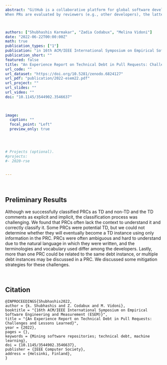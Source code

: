 ```yaml
---
abstract: "GitHub is a collaborative platform for global software development, where Pull Requests (PRs) are essential to bridge code changes with version control. However, software developers often trade software quality for faster implementation, incurring Technical Debt (TD). 
When PRs are evaluated by reviewers (e.g., other developers), the latter can often detect TD instances, and this can lead to either rejection of the PR or can spark discussion about it. We investigated whether PRs' comments indicate TD by assessing three large-scale repositories: Spark, Kafka, and React. We combined a manual classification with automated detection using machine learning and deep learning models. We classified two datasets and found that 37.7% and 38.7% of the comments indicate TD, respectively. Our best model achieved an 85% F1 score in classifying TD during the validation phase. However, we also faced several challenges during this process, which may hint that TD in PR comments is discussed differently from other software artifacts (e.g., code comments, commits, issues or discussion forums). Thus, we present challenges and lessons learned meant to assist researchers in pursuing this area of research."



authors: ["Shubhashis Karmakar", "Zadia Codabux", "Melina Vidoni"]
date: "2022-06-22T00:00:00Z"
math: true
publication_types: ["1"]
publication: "in 16th ACM/IEEE International Symposium on Empirical Software Engineering and Measurement (ESEM)"
publication_short: ""
featured: false
title: "An Experience Report on Technical Debt in Pull Requests: Challenges and Lessons Learned"
url_code: ""
url_dataset: "https://doi.org/10.5281/zenodo.6824127"
url_pdf: "publication/2022-esem22.pdf"
url_project: ""
url_slides: ""
url_video: ""
doi: "10.1145/3544902.3546637"
 
 

image:
  caption: ""
  focal_point: "Left"
  preview_only: true


  
  
# Projects (optional).
#projects: 
#- 2020-rse
  

---
```


<br />


## Preliminary Results

Although we successfully classified PRCs as TD and non-TD and the TD comments as explicit and implicit, the classification process was challenging. We found that PRCs often lack the context to understand it and correctly classify it. Some PRCs were potential TD, but we could not determine whether they will eventually become a TD instance using only information in the PRC. PRCs were often ambiguous and hard to understand due to the natural language in which they were written, and the terminologies and vocabulary used differ among the developers. Lastly, more than one PRC could be related to the same debt instance, or multiple debt instances may be discussed in a PRC. We discussed some mitigation strategies for these challenges.



<br />



## Citation
```
@INPROCEEDINGS{Shubhashis2022,
author = {k. Shubhashis and Z. Codabux and M. Vidoni},
booktitle = "{16th ACM/IEEE International Symposium on Empirical Software Engineering and Measurement (ESEM)}",
title = "{An Experience Report on Technical Debt in Pull Requests: Challenges and Lessons Learned}",
year = {2022},
pages = {},
keywords = {Mining software repositories; technical debt, machine learning},
doi = {10.1145/3544902.3546637},
publisher = {IEEE Computer Society},
address = {Helsinki, Finland},
}
```
